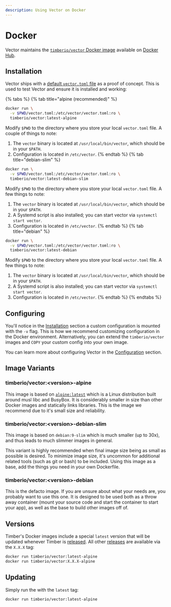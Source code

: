 ```yaml
---
description: Using Vector on Docker
---
```


# Docker

Vector maintains the [`timberio/vector` Docker image][urls.docker_hub_vector]
available on [Docker Hub][urls.docker_hub_vector].

## Installation

Vector ships with a [default `vector.toml` file][urls.default_configuration]
as a proof of concept. This is used to test Vector and ensure it is installed
and working:

{% tabs %}
{% tab title="alpine (recommended)" %}
```bash
docker run \
  -v $PWD/vector.toml:/etc/vector/vector.toml:ro \
  timberio/vector:latest-alpine
```

Modify `$PWD` to the directory where you store your local `vector.toml` file.
A couple of things to note:

1. The `vector` binary is located at `/usr/local/bin/vector`, which should be in
your `$PATH`.
2. Configuration is located in `/etc/vector`.
{% endtab %}
{% tab title="debian-slim" %}
```bash
docker run \
  -v $PWD/vector.toml:/etc/vector/vector.toml:ro \
  timberio/vector:latest-debian-slim
```

Modify `$PWD` to the directory where you store your local `vector.toml` file.
A few things to note:

1. The `vector` binary is located at `/usr/local/bin/vector`, which should be in
your `$PATH`.
2. A Systemd script is also installed; you can start vector via `systemctl start vector`.
3. Configuration is located in `/etc/vector`.
{% endtab %}
{% tab title="debian" %}
```bash
docker run \
  -v $PWD/vector.toml:/etc/vector/vector.toml:ro \
  timberio/vector:latest-debian
```

Modify `$PWD` to the directory where you store your local `vector.toml` file.
A few things to note:

1. The `vector` binary is located at `/usr/local/bin/vector`, which should be in
your `$PATH`.
2. A Systemd script is also installed; you can start vector via `systemctl start vector`.
3. Configuration is located in `/etc/vector`.
{% endtab %}
{% endtabs %}

## Configuring

You'll notice in the [Installation](#installation) section a custom
configuration is mounted with the `-v` flag. This is how we recommend
customizing configuration in the Docker environment. Alternatively,
you can extend the `timberio/vector` images and `COPY` your custom config
into your own image.

You can learn more about configuring Vector in the
[Configuration][docs.configuration] section.

## Image Variants

### timberio/vector:&lt;version&gt;-alpine

This image is based on [`alpine:latest`][urls.docker_alpine] which is a Linux
distribution built around musl libc and BusyBox. It is considerably smaller in
size than other Docker images and statically links libraries. This is the image
we recommend due to it's small size and reliability.

### timberio/vector:&lt;version&gt;-debian-slim

This image is based on `debian:9-slim` which is much smaller (up to 30x), and
thus leads to much slimmer images in general.

This variant is highly recommended when final image size being as small as
possible is desired. To minimize image size, it's uncommon for additional
related tools (such as git or bash) to be included. Using this image as a
base, add the things you need in your own Dockerfile.

### timberio/vector:&lt;version&gt;-debian

This is the defacto image. If you are unsure about what your needs are, you
probably want to use this one. It is designed to be used both as a throw away
container (mount your source code and start the container to start your app),
as well as the base to build other images off of.

## Versions

Timber's Docker images include a special `latest` version that will be updated
whenever Timber is [released][urls.vector_releases]. All other [releases][urls.vector_releases]
are available via the `X.X.X` tag:

```bash
docker run timberio/vector:latest-alpine
docker run timberio/vector:X.X.X-alpine
```

## Updating

Simply run the with the `latest` tag:

```bash
docker run timberio/vector:latest-alpine
```


[docs.configuration]: ../../../usage/configuration
[urls.default_configuration]: https://github.com/timberio/vector/blob/master/config/vector.toml
[urls.docker_alpine]: https://hub.docker.com/_/alpine
[urls.docker_hub_vector]: https://hub.docker.com/r/timberio/vector
[urls.vector_releases]: https://github.com/timberio/vector/releases

